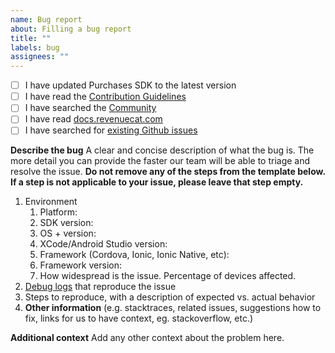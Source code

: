 ```yaml
---
name: Bug report
about: Filling a bug report
title: ""
labels: bug
assignees: ""
---
```


- [ ] I have updated Purchases SDK to the latest version
- [ ] I have read the [Contribution Guidelines](https://github.com/RevenueCat/cordova-plugin-purchases/blob/main/CONTRIBUTING.md)
- [ ] I have searched the [Community](https://community.revenuecat.com)
- [ ] I have read [docs.revenuecat.com](https://docs.revenuecat.com/)
- [ ] I have searched for [existing Github issues](https://github.com/RevenueCat/cordova-plugin-purchases/issues)

**Describe the bug**
A clear and concise description of what the bug is. The more detail you can provide the faster our team will be able to triage and resolve the issue. 
**Do not remove any of the steps from the template below. If a step is not applicable to your issue, please leave that step empty.**

1. Environment
   1. Platform:
   2. SDK version:
   3. OS + version:
   4. XCode/Android Studio version:
   5. Framework (Cordova, Ionic, Ionic Native, etc):
   6. Framework version: 
   7. How widespread is the issue. Percentage of devices affected.
2. [Debug logs](https://docs.revenuecat.com/docs/debugging) that reproduce the issue
3. Steps to reproduce, with a description of expected vs. actual behavior
4. **Other information** (e.g. stacktraces, related issues, suggestions how to fix, links for us to have context, eg. stackoverflow, etc.)

**Additional context**
Add any other context about the problem here.
